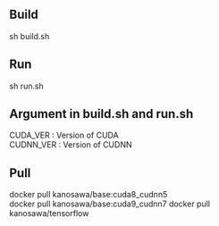 ## Build
sh build.sh

## Run
sh run.sh

## Argument in build.sh and run.sh
CUDA_VER : Version of CUDA  
CUDNN_VER : Version of CUDNN

## Pull
docker pull kanosawa/base:cuda8_cudnn5  
docker pull kanosawa/base:cuda9_cudnn7
docker pull kanosawa/tensorflow